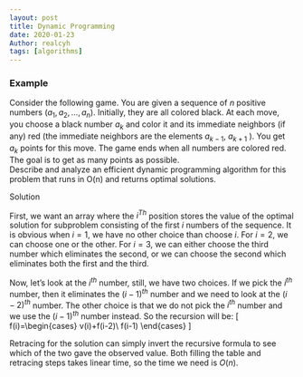 ```yaml
---
layout: post
title: Dynamic Programming
date: 2020-01-23
Author: realcyh
tags: [algorithms]
---
```


### Example

Consider the following game. You are given a sequence of $n$ positive numbers
$(a_1, a_2, ..., a_n)$. Initially, they are all colored black. At each move,
you choose a black number $a_k$ and color it and its immediate neighbors (if
any) red (the immediate neighbors are the elements $a_{k-1}$, $a_{k+1}$ ). You
get $a_k$ points for this move. The game ends when all numbers are colored
red. The goal is to get as many points as possible.  
Describe and analyze an efficient dynamic programming algorithm for this problem that runs in O(n) and returns optimal solutions. 


Solution

First, we want an array where the $i^{Th}$ position stores the value of the optimal solution for subproblem consisting of the first $i$ numbers of the sequence. It is obvious when $i=1$, we have no other choice than choose $i$. For $i=2$, we can choose one or the other. For $i=3$, we can either choose the third number which eliminates the second, or we can choose the second which eliminates both the first and the third.

Now, let’s look at the $i^{th}$ number, still, we have two choices. If we pick the $i^{th}$ number, then it eliminates the $(i-1)^{th}$ number and we need to look at the $(i-2)^{th}$ number. The other choice is that we do not pick the $i^{th}$ number and we use the $(i-1)^{th}$ number instead. So the recursion will be:
\[
f(i)=\begin{cases}
v(i)+f(i-2)\\
f(i-1)
\end{cases}
\]

Retracing for the solution can simply invert the recursive formula to see which of the two gave the observed value. Both filling the table and retracing steps takes linear time, so the time we need is $O(n)$.

